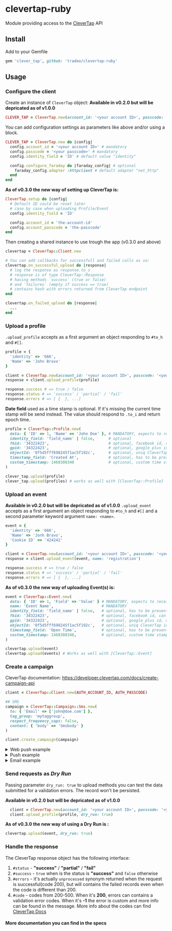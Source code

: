 clevertap-ruby
==============

Module providing access to the [CleverTap](https://clevertap.com/) API

## Install
Add to your Gemfile

```ruby
gem 'clever_tap', github: 'tradeo/clevertap-ruby'
```

## Usage

### Configure the client

Create an instance of `CleverTap` object:
__Available in v0.2.0 but will be depricated as of v1.0.0__
```ruby
CLEVER_TAP = CleverTap.new(account_id: '<your account ID>', passcode: '<your passcode>')
```

You can add configuration settings as parameters like above and/or using a block.
```ruby
CLEVER_TAP = CleverTap.new do |config|
  config.account_id = '<your account ID>' # mandatory
  config.passcode = '<your passcode>' # mandatory
  config.identity_field = 'ID' # default value "identity"

  config.configure_faraday do |faraday_config| # optional
    faraday_config.adapter :httpclient # default adapter "net_http"
  end
end
```

__As of v0.3.0 the new way of setting up CleverTap is:__
```ruby
CleverTap.setup do |config|
  # Default ID could be reset later
  # case by case when uploading Profile/Event
  config.identity_field = 'ID'

  config.account_id = 'the-account-id'
  config.account_passcode = 'the-passcode'
end
```

Then creating a shared instance to use trough the app (v0.3.0 and above)
```ruby
clevertap = CleverTap::Client.new

# You can add callbacks for successfull and failed calls as so:
clevertap.on_successful_upload do |response|
  # log the response as response.to_s
  # response is of type CleverTap::Response
  # having methods `success` (true or false)
  # and `failures` (empty if success == true)
  # contains hash with errors returned from CleverTap endpoint
end

clevertap.on_failed_upload do |response|
  ...
end
```

### Upload a profile

`.upload_profile` accepts as a first argument an object responding to `#to_h` and `#[]`.
```ruby
profile = {
  'identity' => '666',
  'Name' => 'John Bravo'
}

client = CleverTap.new(account_id: '<your account ID>', passcode: '<your passcode>')
response = client.upload_profile(profile)

response.success # => true / false
response.status # => 'success' / 'partial' / 'fail'
response.errors # => [ {  }, ...]
```

__Date field__ used as a time stamp is optional.
If it's missing the current time stamp will be send instead.
The value should respond to `.to_i` and return epoch time.

```ruby
profile = CleverTap::Profile.new(
  data: { 'ID' => 1, 'Name' => 'John Doe' }, # MANDATORY, expects to receive a hash containing the identity field specified in `CleverTap.setup`, or below
  identity_field: 'field_name' | false,      # optional
  fbid: '34322423',                          # optional, facebook id, can replace original identity
  gpid: '34322423',                          # optional, google plus id, can replace original identity
  objectId: '0f5d5fff698245f1ac5f192c',      # optional, uniq CleverTap identifier
  timestamp_field: 'Created At',             # optional, has to be present in the `data` hash, else it throws
  custom_timestamp: 1468308340               # optional, custom time stamp if user needs to set a particular timestamp, not presented in the object, takes precedence
)

clever_tap.upload(profile)
clever_tap.upload(profiles) # works as well with [CleverTap::Profile]
```

### Upload an event

__Available in v0.2.0 but will be depricated as of v1.0.0__
`.upload_event` accepts as a first argument an object responding to `#to_h` and `#[]` and a second parameter keyword argument `name: <name>`.
```ruby
event = {
  'identity' => '666',
  'Name' => 'Jonh Bravo',
  'Cookie ID' => '424242'
}

client = CleverTap.new(account_id: '<your account ID>', passcode: '<your passcode>')
response = client.upload_event(event, name: 'registration')

response.success # => true / false
response.status # => 'success' / 'partial' / 'fail'
response.errors # => [ {  }, ...]
```
__As of v0.3.0 the new way of uploading Event(s) is:__
```ruby
event = CleverTap::Event.new(
  data: { 'ID' => 1, 'Field' => 'Value' } # MANDATORY, expects to receive a hash containing the identity field specified in `CleverTap.setup`, or below
  name: 'Event Name',                     # MANDATORY
  identity_field: 'field_name' | false,   # optional, has to be present in the `data` hash, else it throws
  fbid: '34322423',                       # optional, facebook id, can replace original identity
  gpid: '34322423',                       # optional, google plus id, can replace original identity
  objectId: '0f5d5fff698245f1ac5f192c',   # optional, uniq CleverTap identifier, can replace identity
  timestamp_field: 'Open Time',           # optional, has to be present in the `data` hash, else it throws
  custom_timestamp: 1468308340,           # optional, custom time stamp if user needs to set a particular timestamp, not presented in the object
)

clevertap.upload(event)
clevertap.upload(events) # Works as well with [CleverTap::Event]
```

### Create a campaign
CleverTap documentation: https://developer.clevertap.com/docs/create-campaign-api

```ruby
client = CleverTap::Client.new(AUTH_ACCOUNT_ID, AUTH_PASSCODE)

## SMS
campaign = CleverTap::Campaign::Sms.new(
  to: { 'Email' => ['john@doe.com'] },
  tag_group: 'mytaggroup',
  respect_frequency_caps: false,
  content: { 'body' => 'Smsbody' }
)

client.create_campaign(campaign)
```


<details>
  <summary>Web push example</summary>
  
  ```ruby
  ## Web push
  campaign = CleverTap::Campaign::WebPush.new(
    to: {
      'FBID' => %w[102029292929388 114342342453463],
      'Email' =>  ['john@doe.com', 'jane@doe.com'],
      'Identity' => ['JohnDoe'],
      'objectId' => [
        '_asdnkansdjknaskdjnasjkndja',
        '-adffajjdfoaiaefiohnefwprjf'
      ]
    },
    tag_group: 'my tag group',
    campaign_id: 1_000_000_043,
    respect_frequency_caps: false,
    content: {
      'title' => 'Hi!',
      'body' => 'How are you doing today?',
      'platform_specific' => {  # Optional
        'safari' => {
          'deep_link' => 'https://apple.com',
          'ttl' => 10
        },
        'chrome' => {
          'image' => 'https://www.exampleImage.com',
          'icon' => 'https://www.exampleIcon.com',
          'deep_link' => ' https://google.co',
          'ttl' => 10,
          'require_interaction' => true,
          'cta_title1' => 'title',
          'cta_link1' => 'http://www.example2.com',
          'cta_iconlink1' => 'https://www.exampleIcon2.com'
        },
        'firefox' => {
          'icon' => 'https://www.exampleIcon.com',
          'deep_link' => 'https://mozilla.org',
          'ttl' => 10
        }
      }
    }
  )

  client.create_campaign(campaign)
  ```
</details>


<details>
  <summary>Push example</summary>
  
  ```ruby
  ## Push
  campaign = CleverTap::Campaign::Push.new(
    to: {
      'FBID' => %w[
        102029292929388
        114342342453463
      ],
      'GPID' => [
        '1928288389299292'
      ],
      'Email' => [
        'john@doe.com',
        'jane@doe.com'
      ],
      'Identity' => [
        'JohnDoe'
      ],
      'objectId' => [
        '_asdnkansdjknaskdjnasjkndja',
        '-adffajjdfoaiaefiohnefwprjf'
      ]
    },
    tag_group: 'mytaggroup',
    respect_frequency_caps: false,
    content: {
      'title' => 'Welcome',
      'body' => 'Smsbody',
      'platform_specific' => { # Optional
        'ios' => {
          'deep_link' => 'example.com',
          'sound_file' => 'example.caf',
          'category' => 'notification category',
          'badge_count' => 1,
          'key' => 'value_ios'
        },
        'android' => {
          'background_image' => 'http://example.jpg',
          'default_sound' => true,
          'deep_link' => 'example.com',
          'large_icon' => 'http://example.png',
          'key' => 'value_android',
          'wzrk_cid' => 'engagement'
        }
      }
    }
  )

  client.create_campaign(campaign)
  ```
</details>


<details>
  <summary>Email example</summary>
  
  ```ruby
  ## Email
  campaign = CleverTap::Campaign::Email.new(
    to: {
      'FBID' => %w[
        102029292929388
        114342342453463
      ],
      'GPID' => [
        '1928288389299292'
      ],
      'Email' => [
        'john@doe.com',
        'jane@doe.com'
      ],
      'Identity' => [
        'JohnDoe'
      ],
      'objectId' => [
        '_asdnkansdjknaskdjnasjkndja',
        '-adffajjdfoaiaefiohnefwprjf'
      ]
    },
    tag_group: 'my tag group',
    respect_frequency_caps: false,
    content: {
      'subject' => 'Welcome',
      'body' => '<div>Your HTML content for the email</div>',
      'sender_name' => 'CleverTap'
    }
  )

  client.create_campaign(campaign)
  ```
</details>


### Send requests as *Dry Run*

Passing parameter `dry_run: true` to upload methods you can test the data submitted for a validation errors.
The record won't be persisted.

__Available in v0.2.0 but will be depricated as of v1.0.0__
```ruby
  client = CleverTap.new(account_id: '<your account ID>', passcode: '<your passcode>')
  client.upload_profile(profile, dry_run: true)
```

__As of v0.3.0 the new way of using a Dry Run is :__
```ruby
clevertap.upload(event, dry_run: true)
```

### Handle the response

The CleverTap response object has the following interface:
  1. `#status` - __"success"__ / __"partial"__ / __"fail"__
  2. `#success` - `true` when is the status is __"success"__ and `false` otherwise
  3. `#errors` - it's actually `unprocessed` synonym returned when the request is successful(code 200), but will contains the failed records even when the code is different than 200.
  4. `#code` - codes from 200-500. When it's __200__, errors can contains a validation
   error codes. When it's __-1__ the error is custom and more info can be found in the message. More info about the codes can find [CleverTap Docs](https://support.clevertap.com/docs/api/working-with-user-profiles.html#uploading-user-profiles)



####  __More documentation you can find in the specs__
